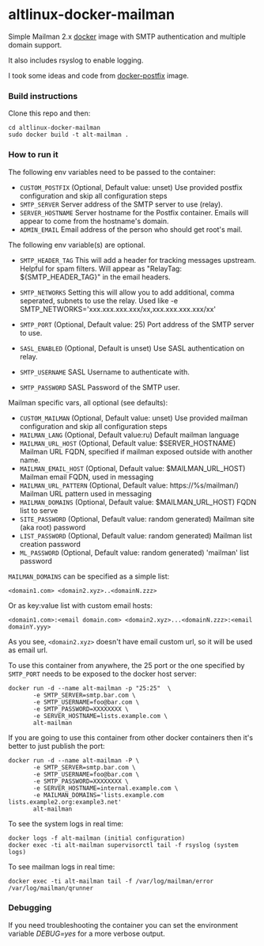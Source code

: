 # altlinux-docker-mailman

Simple Mailman 2.x [docker](http://www.docker.com) image with SMTP authentication and multiple domain support.

It also includes rsyslog to enable logging.

I took some ideas and code from [docker-postfix](https://github.com/juanluisbaptiste/docker-postfix) image.

### Build instructions

Clone this repo and then:

    cd altlinux-docker-mailman
    sudo docker build -t alt-mailman .

### How to run it

The following env variables need to be passed to the container:

* `CUSTOM_POSTFIX` (Optional, Default value: unset) Use provided postfix configuration and skip all configuration steps
* `SMTP_SERVER` Server address of the SMTP server to use (relay).
* `SERVER_HOSTNAME` Server hostname for the Postfix container. Emails will appear to come from the hostname's domain.
* `ADMIN_EMAIL` Email address of the person who should get root's mail.

The following env variable(s) are optional.
* `SMTP_HEADER_TAG` This will add a header for tracking messages upstream. Helpful for spam filters. Will appear as "RelayTag: ${SMTP_HEADER_TAG}" in the email headers.

* `SMTP_NETWORKS` Setting this will allow you to add additional, comma seperated, subnets to use the relay. Used like
    -e SMTP_NETWORKS='xxx.xxx.xxx.xxx/xx,xxx.xxx.xxx.xxx/xx'

* `SMTP_PORT` (Optional, Default value: 25) Port address of the SMTP server to use.
* `SASL_ENABLED` (Optional, Default is unset) Use SASL authentication on relay.
* `SMTP_USERNAME` SASL Username to authenticate with.
* `SMTP_PASSWORD` SASL Password of the SMTP user.

Mailman specific vars, all optional (see defaults):
* `CUSTOM_MAILMAN` (Optional, Default value: unset) Use provided mailman configuration and skip all configuration steps
* `MAILMAN_LANG` (Optional, Default value:ru) Default mailman language
* `MAILMAN_URL_HOST` (Optional, Default value: $SERVER_HOSTNAME) Mailman URL FQDN, specified if mailman exposed outside with another name.
* `MAILMAN_EMAIL_HOST` (Optional, Default value: $MAILMAN_URL_HOST) Mailman email FQDN, used in messaging
* `MAILMAN_URL_PATTERN` (Optional, Default value: https://%s/mailman/) Mailman URL pattern used in messaging
* `MAILMAN_DOMAINS` (Optional, Default value: $MAILMAN_URL_HOST) FQDN list to serve
* `SITE_PASSWORD` (Optional, Default value: random generated) Mailman site (aka root) password
* `LIST_PASSWORD` (Optional, Default value: random generated) Mailman list creation password
* `ML_PASSWORD` (Optional, Default value: random generated) 'mailman' list password

`MAILMAN_DOMAINS` can be specified as a simple list:

    <domain1.com> <domain2.xyz>..<domainN.zzz>

Or as key:value list with custom email hosts:

    <domain1.com>:<email domain.com> <domain2.xyz>...<domainN.zzz>:<email domainY.yyy>

As you see, `<domain2.xyz>` doesn't have email custom url, so it will be used as email url.

To use this container from anywhere, the 25 port or the one specified by `SMTP_PORT` needs to be exposed to the docker host server:

    docker run -d --name alt-mailman -p "25:25"  \ 
           -e SMTP_SERVER=smtp.bar.com \
           -e SMTP_USERNAME=foo@bar.com \
           -e SMTP_PASSWORD=XXXXXXXX \
           -e SERVER_HOSTNAME=lists.example.com \
           alt-mailman
    
If you are going to use this container from other docker containers then it's better to just publish the port:

    docker run -d --name alt-mailman -P \
           -e SMTP_SERVER=smtp.bar.com \
           -e SMTP_USERNAME=foo@bar.com \
           -e SMTP_PASSWORD=XXXXXXXX \
           -e SERVER_HOSTNAME=internal.example.com \
           -e MAILMAN_DOMAINS='lists.example.com lists.example2.org:example3.net'
           alt-mailman

To see the system logs in real time:

    docker logs -f alt-mailman (initial configuration)
    docker exec -ti alt-mailman supervisorctl tail -f rsyslog (system logs)

To see mailman logs in real time:

    docker exec -ti alt-mailman tail -f /var/log/mailman/error /var/log/mailman/qrunner

### Debugging
If you need troubleshooting the container you can set the environment variable _DEBUG=yes_ for a more verbose output.
